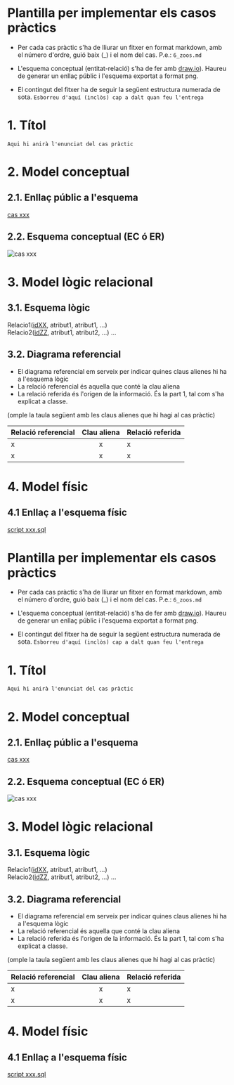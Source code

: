 # Plantilla per implementar els casos pràctics

- Per cada cas pràctic s'ha de lliurar un fitxer en format markdown, amb el número d'ordre, guió baix (\_) i el nom del cas.
P.e.: `6_zoos.md`

- L'esquema conceptual (entitat-relació) s'ha de fer amb [draw.io](https://www.draw.io/)). Haureu de generar un enllaç públic i l'esquema exportat a format png.

- El contingut del fitxer ha de seguir la següent estructura numerada de sota. `Esborreu d'aquí (inclòs) cap a dalt quan feu l'entrega`

# 1. Títol

`Aqui hi anirà l'enunciat del cas pràctic`

# 2. Model conceptual
## 2.1. Enllaç públic a l'esquema
[cas xxx](aqui_has_d_indicar_la_URL_cas_draw.io)
## 2.2. Esquema conceptual (EC ó ER)
  ![cas xxx](indica_el_fitxer_imatge.png)
# 3. Model lògic relacional
## 3.1. Esquema lògic
  Relacio1(<ins>idXX</ins>, atribut1, atribut1, ...)  
  Relacio2(<ins>idZZ</ins>, atribut1, atribut2, ...)
  \...

## 3.2. Diagrama referencial

* El diagrama referencial em serveix per indicar quines claus alienes hi ha a l'esquema lògic  
* La relació referencial és aquella que conté la clau aliena  
* La relació referida és l'origen de la informació. És la part 1, tal com s'ha explicat a classe.

(omple la taula següent amb les claus alienes que hi hagi al cas pràctic)

Relació referencial|Clau aliena|Relació referida
-|:-:|-
x|x|x
x|x|x

# 4. Model físic
## 4.1 Enllaç a l'esquema físic

[script xxx.sql](./path/to/script.sql)
# Plantilla per implementar els casos pràctics

- Per cada cas pràctic s'ha de lliurar un fitxer en format markdown, amb el número d'ordre, guió baix (\_) i el nom del cas.
P.e.: `6_zoos.md`

- L'esquema conceptual (entitat-relació) s'ha de fer amb [draw.io](https://www.draw.io/)). Haureu de generar un enllaç públic i l'esquema exportat a format png.

- El contingut del fitxer ha de seguir la següent estructura numerada de sota. `Esborreu d'aquí (inclòs) cap a dalt quan feu l'entrega`

# 1. Títol

`Aqui hi anirà l'enunciat del cas pràctic`

# 2. Model conceptual
## 2.1. Enllaç públic a l'esquema
[cas xxx](aqui_has_d_indicar_la_URL_cas_draw.io)
## 2.2. Esquema conceptual (EC ó ER)
  ![cas xxx](indica_el_fitxer_imatge.png)
# 3. Model lògic relacional
## 3.1. Esquema lògic
  Relacio1(<ins>idXX</ins>, atribut1, atribut1, ...)  
  Relacio2(<ins>idZZ</ins>, atribut1, atribut2, ...)
  \...

## 3.2. Diagrama referencial

* El diagrama referencial em serveix per indicar quines claus alienes hi ha a l'esquema lògic  
* La relació referencial és aquella que conté la clau aliena  
* La relació referida és l'origen de la informació. És la part 1, tal com s'ha explicat a classe.

(omple la taula següent amb les claus alienes que hi hagi al cas pràctic)

Relació referencial|Clau aliena|Relació referida
-|:-:|-
x|x|x
x|x|x

# 4. Model físic
## 4.1 Enllaç a l'esquema físic

[script xxx.sql](./path/to/script.sql)
